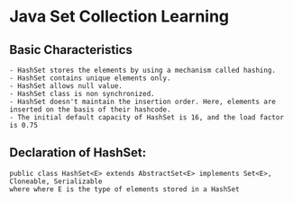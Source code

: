 # Java Set Collection Learning
## Basic Characteristics
    - HashSet stores the elements by using a mechanism called hashing.
    - HashSet contains unique elements only.
    - HashSet allows null value.
    - HashSet class is non synchronized.
    - HashSet doesn't maintain the insertion order. Here, elements are inserted on the basis of their hashcode.
    - The initial default capacity of HashSet is 16, and the load factor is 0.75
    
## Declaration of HashSet:
    public class HashSet<E> extends AbstractSet<E> implements Set<E>, Cloneable, Serializable
    where where E is the type of elements stored in a HashSet

